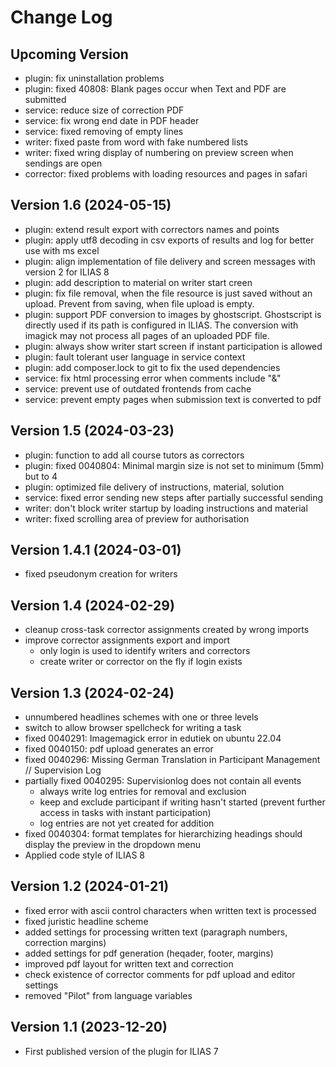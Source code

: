# Change Log

## Upcoming Version
- plugin: fix uninstallation problems
- plugin: fixed 40808: Blank pages occur when Text and PDF are submitted
- service: reduce size of correction PDF
- service: fix wrong end date in PDF header
- service: fixed removing of empty lines
- writer: fixed paste from word with fake numbered lists
- writer: fixed wring display of numbering on preview screen when sendings are open
- corrector: fixed problems with loading resources and pages in safari

## Version 1.6 (2024-05-15)
- plugin: extend result export with correctors names and points
- plugin: apply utf8 decoding in csv exports of results and log for better use with ms excel
- plugin: align implementation of file delivery and screen messages with version 2 for ILIAS 8
- plugin: add description to material on writer start creen
- plugin: fix file removal, when the file resource is just saved without an upload. Prevent from saving, when file upload is empty.
- plugin: support PDF conversion to images by ghostscript. Ghostscript is directly used if its path is configured in ILIAS. The conversion with imagick may not process all pages of an uploaded PDF file.
- plugin: always show writer start screen if instant participation is allowed
- plugin: fault tolerant user language in service context
- plugin: add composer.lock to git to fix the used dependencies
- service: fix html processing error when comments include "&"
- service: prevent use of outdated frontends from cache
- service: prevent empty pages when submission text is converted to pdf

## Version 1.5 (2024-03-23)
- plugin: function to add all course tutors as correctors
- plugin: fixed 0040804: Minimal margin size is not set to minimum (5mm) but to 4
- plugin: optimized file delivery of instructions, material, solution
- service: fixed error sending new steps after partially successful sending
- writer: don't block writer startup by loading instructions and material
- writer: fixed scrolling area of preview for authorisation

## Version 1.4.1 (2024-03-01)
- fixed pseudonym creation for writers

## Version 1.4 (2024-02-29)
- cleanup cross-task corrector assignments created by wrong imports
- improve corrector assignments export and import
    - only login is used to identify writers and correctors
    - create writer or corrector on the fly if login exists

## Version 1.3 (2024-02-24)
- unnumbered headlines schemes with one or three levels
- switch to allow browser spellcheck for writing a task
- fixed 0040291: Imagemagick error in edutiek on ubuntu 22.04
- fixed 0040150: pdf upload generates an error
- fixed 0040296: Missing German Translation in Participant Management // Supervision Log
- partially fixed 0040295: Supervisionlog does not contain all events
  - always write log entries for removal and exclusion
  - keep and exclude participant if writing hasn't started (prevent further access in tasks with instant participation)
  - log entries are not yet created for addition
- fixed 0040304: format templates for hierarchizing headings should display the preview in the dropdown menu
- Applied code style of ILIAS 8

## Version 1.2 (2024-01-21)
- fixed error with ascii control characters when written text is processed
- fixed juristic headline scheme
- added settings for processing written text (paragraph numbers, correction margins)
- added settings for pdf generation (heqader, footer, margins)
- improved pdf layout for written text and correction
- check existence of corrector comments for pdf upload and editor settings
- removed "Pilot" from language variables

## Version 1.1 (2023-12-20)
- First published version of the plugin for ILIAS 7